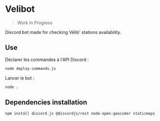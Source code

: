 # Velibot
 
>Work In Progress

Discord bot made for checking Vélib' stations availability.

## Use

Déclarer les commandes à l'API Discord :
```bash
node deploy-commands.js
```

Lancer le bot :
```bash
node .
```

## Dependencies installation

```bash
npm install discord.js @discordjs/rest node-open-geocoder staticmaps
```
